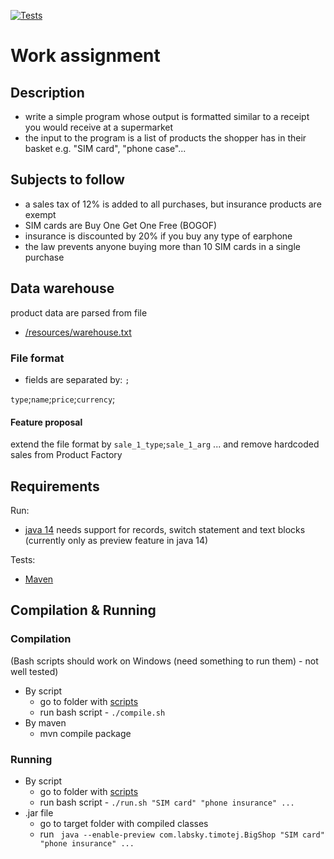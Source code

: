 [![Tests](https://github.com/TimotejLabsky/work_assignemt/workflows/tests/badge.svg)](https://github.com/TimotejLabsky/work_assignemt/actions)

# Work assignment #

## Description ##

* write a simple program whose output is formatted similar to a receipt you would receive at a supermarket
* the input to the program is a list of products the shopper has in their basket e.g. "SIM card", "phone case"...

## Subjects to follow ##

* a sales tax of 12% is added to all purchases, but insurance products are exempt
* SIM cards are Buy One Get One Free (BOGOF)
* insurance is discounted by 20% if you buy any type of earphone
* the law prevents anyone buying more than 10 SIM cards in a single purchase

## Data warehouse ##

product data are parsed from file

- [/resources/warehouse.txt](https://github.com/TimotejLabsky/work_assignemt/tree/main/src/main/resources)

### File format ###

* fields are separated by: `;`

`type`;`name`;`price`;`currency`;

#### Feature proposal ####

extend the file format by `sale_1_type`;`sale_1_arg` ... and remove hardcoded sales from Product Factory

## Requirements ##

Run:

* [java 14](https://www.oracle.com/java/technologies/javase/jdk14-archive-downloads.html) needs support for records, switch
  statement and text blocks (currently only as preview feature in java 14) 

Tests:

* [Maven](https://maven.apache.org/)

## Compilation & Running ##

### Compilation ###
(Bash scripts should work on Windows (need something to run them) - not well tested)
* By script
    - go to folder with [scripts](./scripts)
    - run bash script - `./compile.sh`
* By maven
    - mvn compile package

### Running ## 

* By script
    - go to folder with [scripts](./scripts)
    - run bash script - `./run.sh "SIM card" "phone insurance" ...`
* .jar file
    - go to target folder with compiled classes
    - run ` java --enable-preview com.labsky.timotej.BigShop "SIM card" "phone insurance" ...`
